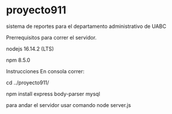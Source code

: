 # proyecto911
sistema de reportes para el departamento administrativo de UABC

Prerrequisitos para correr el servidor.


nodejs 16.14.2 (LTS)


npm 8.5.0


Instrucciones
En consola correr:


cd ../proyecto911/

npm install express body-parser mysql


para andar el servidor usar comando
node server.js
